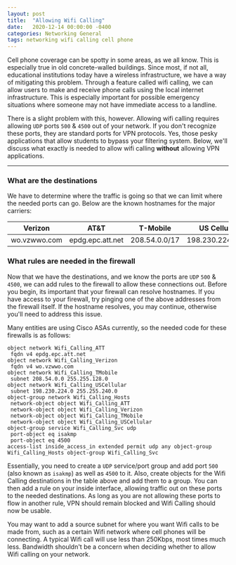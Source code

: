 ```yaml
---
layout: post
title:  "Allowing Wifi Calling"
date:   2020-12-14 00:00:00 -0400
categories: Networking General
tags: networking wifi calling cell phone
---
```

Cell phone coverage can be spotty in some areas, as we all know. This is especially true in old concrete-walled buildings. 
Since most, if not all, educational institutions today have a wireless infrastructure, we have a way of mitigating this problem. 
Through a feature called wifi calling, we can allow users to make and receive phone calls using the local internet infrastructure. 
This is especially important for possible emergency situations where someone may not have immediate access to a landline.

There is a slight problem with this, however. Allowing wifi calling requires allowing `UDP` ports `500` & `4500` out of your network. 
If you don't recognize these ports, they are standard ports for VPN protocols. Yes, those pesky applications that allow students 
to bypass your filtering system. Below, we'll discuss what exactly is needed to allow wifi calling **without** allowing VPN applications.

---

### What are the destinations
We have to determine where the traffic is going so that we can limit where the needed ports can go. Below are the known hostnames for the 
major carriers:

| Verizon | AT&T | T-Mobile | US Cellular |
| ------- | ---- | -------- | ----------- |
| wo.vzwwo.com | epdg.epc.att.net | 208.54.0.0/17 | 198.230.224.0/20 |

### What rules are needed in the firewall
Now that we have the destinations, and we know the ports are `UDP` `500` & `4500`, we can add rules to the firewall to allow these 
connections out. Before you begin, its important that your firewall can resolve hostnames. If you have access to your firewall, try pinging 
one of the above addresses from the firewall itself. If the hostname resolves, you may continue, otherwise you'll need to address this issue.

Many entities are using Cisco ASAs currently, so the needed code for these firewalls is as follows:

```console
object network Wifi_Calling_ATT
 fqdn v4 epdg.epc.att.net
object network Wifi_Calling_Verizon
 fqdn v4 wo.vzwwo.com
object network Wifi_Calling_TMobile
 subnet 208.54.0.0 255.255.128.0
object network Wifi_Calling_USCellular
 subnet 198.230.224.0 255.255.240.0
object-group network Wifi_Calling_Hosts
 network-object object Wifi_Calling_ATT
 network-object object Wifi_Calling_Verizon
 network-object object Wifi_Calling_TMobile
 network-object object Wifi_Calling_USCellular
object-group service Wifi_Calling_Svc udp
 port-object eq isakmp
 port-object eq 4500
access-list inside_access_in extended permit udp any object-group Wifi_Calling_Hosts object-group Wifi_Calling_Svc
```

Essentially, you need to create a `UDP` service/port group and add port `500` (also known as `isakmp`) as well as `4500` to it. Also, create 
objects for the Wifi Calling destinations in the table above and add them to a group. You can then add a rule on your inside interface, allowing 
traffic out on these ports to the needed destinations. As long as you are not allowing these ports to flow in another rule, VPN should remain 
blocked and Wifi Calling should now be usable.

You may want to add a source subnet for where you want Wifi calls to be made from, such as a certain Wifi network where cell phones will be 
connecting. A typical Wifi call will use less than 250Kbps, most times much less. Bandwidth shouldn't be a concern when deciding whether to 
allow Wifi calling on your network.
